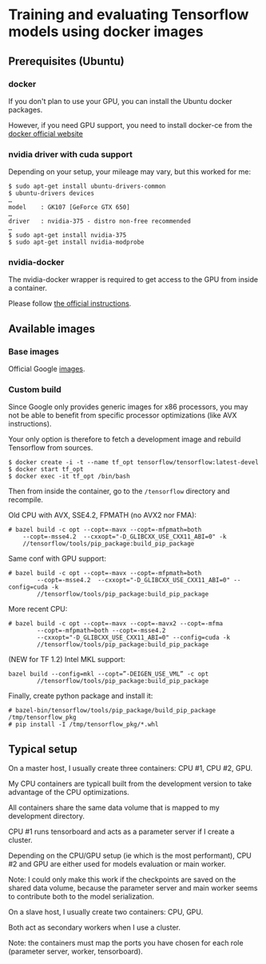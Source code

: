 # Training and evaluating Tensorflow models using docker images

## Prerequisites (Ubuntu)

### docker

If you don't plan to use your GPU, you can install the Ubuntu docker packages.

However, if you need GPU support, you need to install docker-ce from the
[docker official website](https://docs.docker.com/engine/installation/linux/ubuntu/)

### nvidia driver with cuda support

Depending on your setup, your mileage may vary, but this worked for me:

~~~~
$ sudo apt-get install ubuntu-drivers-common
$ ubuntu-drivers devices
…
model    : GK107 [GeForce GTX 650]
…
driver   : nvidia-375 - distro non-free recommended
…
$ sudo apt-get install nvidia-375
$ sudo apt-get install nvidia-modprobe
~~~~

### nvidia-docker

The nvidia-docker wrapper is required to get access to the GPU from inside a
container.

Please follow [the official instructions](https://github.com/NVIDIA/nvidia-docker#quick-start).

## Available images

### Base images

Official Google [images](https://hub.docker.com/r/tensorflow/tensorflow/).

### Custom build

Since Google only provides generic images for x86 processors, you may not be
able to benefit from specific processor optimizations (like AVX instructions).

Your only option is therefore to fetch a development image and rebuild
Tensorflow from sources.

~~~~
$ docker create -i -t --name tf_opt tensorflow/tensorflow:latest-devel
$ docker start tf_opt
$ docker exec -it tf_opt /bin/bash
~~~~

Then from inside the container, go to the `/tensorflow` directory and
recompile.

Old CPU with AVX, SSE4.2, FPMATH (no AVX2 nor FMA):

~~~~
# bazel build -c opt --copt=-mavx --copt=-mfpmath=both
    --copt=-msse4.2  --cxxopt="-D_GLIBCXX_USE_CXX11_ABI=0" -k
    //tensorflow/tools/pip_package:build_pip_package
~~~~

Same conf with GPU support:

~~~~
# bazel build -c opt --copt=-mavx --copt=-mfpmath=both
        --copt=-msse4.2  --cxxopt="-D_GLIBCXX_USE_CXX11_ABI=0" --config=cuda -k
        //tensorflow/tools/pip_package:build_pip_package
~~~~

More recent CPU:

~~~~
# bazel build -c opt --copt=-mavx --copt=-mavx2 --copt=-mfma
        --copt=-mfpmath=both --copt=-msse4.2
        --cxxopt="-D_GLIBCXX_USE_CXX11_ABI=0" --config=cuda -k
        //tensorflow/tools/pip_package:build_pip_package
~~~~

(NEW for TF 1.2) Intel MKL support:

~~~~
bazel build --config=mkl --copt=”-DEIGEN_USE_VML” -c opt
        //tensorflow/tools/pip_package:build_pip_package
~~~~

Finally, create python package and install it:

~~~~
# bazel-bin/tensorflow/tools/pip_package/build_pip_package /tmp/tensorflow_pkg
# pip install -I /tmp/tensorflow_pkg/*.whl
~~~~

## Typical setup

On a master host, I usually create three containers: CPU #1, CPU #2, GPU.

My CPU containers are typicall built from the development version to take
advantage of the CPU optimizations.

All containers share the same data volume that is mapped to my development
directory.

CPU #1 runs tensorboard and acts as a parameter server if I create a cluster.

Depending on the CPU/GPU setup (ie which is the most performant), CPU #2 and
GPU are either used for models evaluation or main worker.

Note: I could only make this work if the checkpoints are saved on the shared
data volume, because the parameter server and main worker seems to contribute
both to the model serialization.

On a slave host, I usually create two containers: CPU, GPU.

Both act as secondary workers when I use a cluster.

Note: the containers must map the ports you have chosen for each role
(parameter server, worker, tensorboard).



